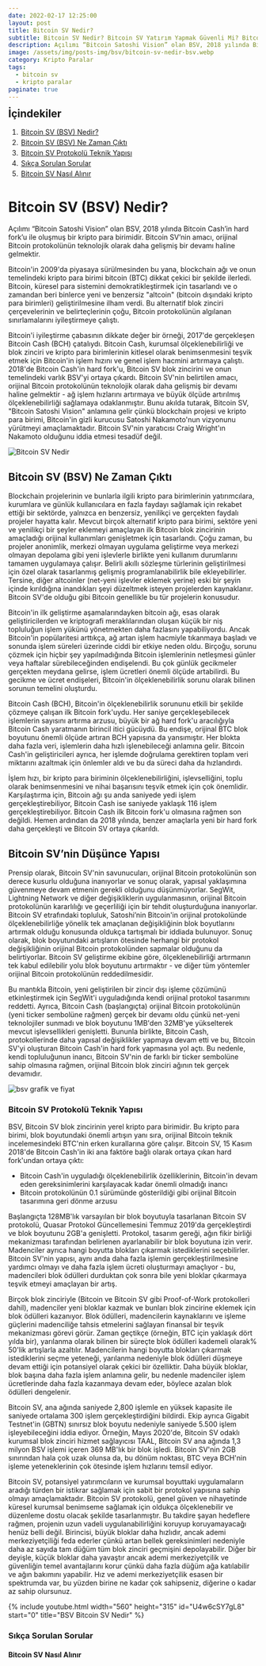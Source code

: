 ```yaml
---
date: 2022-02-17 12:25:00
layout: post
title: Bitcoin SV Nedir?
subtitle: Bitcoin SV Nedir? Bitcoin SV Yatırım Yapmak Güvenli Mi? Bitcoin SV Ne Kadar ve Ne Zaman Çıktı?
description: Açılımı “Bitcoin Satoshi Vision” olan BSV, 2018 yılında Bitcoin Cash’in hard fork’u ile oluşmuş bir kripto para birimidir.
image: /assets/img/posts-img/bsv/bitcoin-sv-nedir-bsv.webp
category: Kripto Paralar
tags:
  - bitcoin sv
  - kripto paralar
paginate: true
---
```

<b style="text-align:center; font-size: 150%;">İçindekiler</b>
<ol style="margin: 0;">
	<li style="padding: 2px;"><a href="#1">Bitcoin SV (BSV) Nedir?</a></li>
	<li style="padding: 2px;"><a href="#2">Bitcoin SV (BSV) Ne Zaman Çıktı</a></li>
	<li style="padding: 2px;"><a href="#3">Bitcoin SV Protokolü Teknik Yapısı</a></li>
	<li style="padding: 2px;"><a href="#4">Sıkça Sorulan Sorular</a></li>
	<li style="padding: 2px;"><a href="#5">Bitcoin SV Nasıl Alınır</a></li>
</ol>
<h1 id="1">Bitcoin SV (BSV) Nedir?</h1>


<p>
Açılımı “Bitcoin Satoshi Vision” olan BSV, 2018 yılında Bitcoin Cash’in hard fork’u ile oluşmuş bir kripto para birimidir. Bitcoin SV’nin amacı, orijinal Bitcoin protokolünün teknolojik olarak daha gelişmiş bir devamı  haline gelmektir.
</p>
<p>
Bitcoin'in 2009'da piyasaya sürülmesinden bu yana, blockchain ağı ve onun temelindeki kripto para birimi bitcoin (BTC) dikkat çekici bir şekilde ilerledi. Bitcoin, küresel para sistemini demokratikleştirmek için tasarlandı ve o zamandan beri binlerce yeni ve benzersiz "altcoin" (bitcoin dışındaki kripto para birimleri) geliştirilmesine ilham verdi. Bu alternatif blok zinciri çerçevelerinin ve belirteçlerinin çoğu, Bitcoin protokolünün algılanan sınırlamalarını iyileştirmeye çalıştı.
</p>
<p>
Bitcoin'i iyileştirme çabasının dikkate değer bir örneği, 2017'de gerçekleşen Bitcoin Cash (BCH) çatalıydı. Bitcoin Cash, kurumsal ölçeklenebilirliği ve blok zinciri ve kripto para birimlerinin kitlesel olarak benimsenmesini teşvik etmek için Bitcoin'in işlem hızını ve genel işlem hacmini artırmaya çalıştı. 2018'de Bitcoin Cash'in hard fork'u, Bitcoin SV blok zincirini ve onun temelindeki varlık BSV'yi ortaya çıkardı. Bitcoin SV'nin belirtilen amacı, orijinal Bitcoin protokolünün teknolojik olarak daha gelişmiş bir devamı haline gelmektir - ağ işlem hızlarını artırmaya ve büyük ölçüde artırılmış ölçeklenebilirliği sağlamaya odaklanmıştır. Bunu akılda tutarak, Bitcoin SV, "Bitcoin Satoshi Vision" anlamına gelir çünkü blockchain projesi ve kripto para birimi, Bitcoin'in gizli kurucusu Satoshi Nakamoto'nun vizyonunu yürütmeyi amaçlamaktadır. Bitcoin SV'nin yaratıcısı Craig Wright'ın Nakamoto olduğunu iddia etmesi tesadüf değil.
</p>
<picture>
  <source media="(min-width: 650px" srcset="/assets/img/posts-img/bsv/bitcoin-sv-ne-zaman.webp">
  <img src="/assets/img/posts-img/bsv/bsv-grafik.webp" alt="Bitcoin SV Nedir" style="width:auto;">
</picture>
<h2 id="2">Bitcoin SV (BSV) Ne Zaman Çıktı</h2>


<p>
Blockchain projelerinin ve bunlarla ilgili kripto para birimlerinin yatırımcılara, kurumlara ve günlük kullanıcılara en fazla faydayı sağlamak için rekabet ettiği bir sektörde, yalnızca en benzersiz, yenilikçi ve gerçekten faydalı projeler hayatta kalır. Mevcut birçok alternatif kripto para birimi, sektöre yeni ve yenilikçi bir şeyler eklemeyi amaçlayan ilk Bitcoin blok zincirinin amaçladığı orijinal kullanımları genişletmek için tasarlandı. Çoğu zaman, bu projeler anonimlik, merkezi olmayan uygulama geliştirme veya merkezi olmayan depolama gibi yeni işlevlerle birlikte yeni kullanım durumlarını tamamen uygulamaya çalışır. Belirli akıllı sözleşme türlerinin geliştirilmesi için özel olarak tasarlanmış gelişmiş programlanabilirlik bile ekleyebilirler. Tersine, diğer altcoinler (net-yeni işlevler eklemek yerine) eski bir şeyin içinde kırıldığına inandıkları şeyi düzeltmek isteyen projelerden kaynaklanır. Bitcoin SV'de olduğu gibi Bitcoin genellikle bu tür projelerin konusudur.
</p>
<p>
Bitcoin'in ilk geliştirme aşamalarındayken bitcoin ağı, esas olarak geliştiricilerden ve kriptografi meraklılarından oluşan küçük bir niş topluluğun işlem yükünü yönetmekten daha fazlasını yapabiliyordu. Ancak Bitcoin'in popülaritesi arttıkça, ağ artan işlem hacmiyle tıkanmaya başladı ve sonunda işlem süreleri üzerinde ciddi bir etkiye neden oldu. Birçoğu, sorunu çözmek için hiçbir şey yapılmadığında Bitcoin işlemlerinin netleşmesi günler veya haftalar sürebileceğinden endişelendi. Bu çok günlük gecikmeler gerçekten meydana gelirse, işlem ücretleri önemli ölçüde artabilirdi. Bu gecikme ve ücret endişeleri, Bitcoin'in ölçeklenebilirlik sorunu olarak bilinen sorunun temelini oluşturdu.
</p>
<p>
Bitcoin Cash (BCH), Bitcoin'in ölçeklenebilirlik sorununu etkili bir şekilde çözmeye çalışan ilk Bitcoin fork'uydu. Her saniye gerçekleşebilecek işlemlerin sayısını artırma arzusu, büyük bir ağ hard fork'u aracılığıyla Bitcoin Cash yaratmanın birincil itici gücüydü. Bu endişe, orijinal BTC blok boyutunu önemli ölçüde artıran BCH yapısına da yansımıştır. Her blokta daha fazla veri, işlemlerin daha hızlı işlenebileceği anlamına gelir. Bitcoin Cash'in geliştiricileri ayrıca, her işlemde doğrulama gerektiren toplam veri miktarını azaltmak için önlemler aldı ve bu da süreci daha da hızlandırdı.
</p>
<p>
İşlem hızı, bir kripto para biriminin ölçeklenebilirliğini, işlevselliğini, toplu olarak benimsenmesini ve nihai başarısını teşvik etmek için çok önemlidir. Karşılaştırma için, Bitcoin ağı şu anda saniyede yedi işlem gerçekleştirebiliyor, Bitcoin Cash ise saniyede yaklaşık 116 işlem gerçekleştirebiliyor. Bitcoin Cash ilk Bitcoin fork'u olmasına rağmen son değildi. Hemen ardından da 2018 yılında, benzer amaçlarla yeni bir hard fork daha gerçekleşti ve Bitcoin SV ortaya çıkarıldı.
</p>
<h2>Bitcoin SV’nin Düşünce Yapısı</h2>


<p>
Prensip olarak, Bitcoin SV'nin savunucuları, orijinal Bitcoin protokolünün son derece kusurlu olduğuna inanıyorlar ve sonuç olarak, yapısal yaklaşımına güvenmeye devam etmenin gerekli olduğunu düşünmüyorlar. SegWit, Lightning Network ve diğer değişikliklerin uygulanmasının, orijinal Bitcoin protokolünün kararlılığı ve geçerliliği için bir tehdit oluşturduğuna inanıyorlar. Bitcoin SV etrafındaki topluluk, Satoshi’nin Bitcoin'in orijinal protokolünde ölçeklenebilirliğe yönelik tek amaçlanan değişikliğinin blok boyutlarını artırmak olduğu konusunda oldukça tartışmalı bir iddiada bulunuyor. Sonuç olarak, blok boyutundaki artışların ötesinde herhangi bir protokol değişikliğinin orijinal Bitcoin protokolünden sapmalar olduğunu da belirtiyorlar. Bitcoin SV geliştirme ekibine göre, ölçeklenebilirliği artırmanın tek kabul edilebilir yolu blok boyutunu artırmaktır - ve diğer tüm yöntemler orijinal Bitcoin protokolünün reddedilmesidir.
</p>
<p>
Bu mantıkla Bitcoin, yeni geliştirilen bir zincir dışı işleme çözümünü etkinleştirmek için SegWit'i uyguladığında kendi orijinal protokol tasarımını reddetti. Ayrıca, Bitcoin Cash (başlangıçta) orijinal Bitcoin protokolünün (yeni ticker sembolüne rağmen) gerçek bir devamı oldu çünkü net-yeni teknolojiler sunmadı ve blok boyutunu 1MB'den 32MB'ye yükselterek mevcut işlevsellikleri genişletti. Bununla birlikte, Bitcoin Cash, protokollerinde daha yapısal değişiklikler yapmaya devam etti ve bu, Bitcoin SV'yi oluşturan Bitcoin Cash'in hard fork yapmasına yol açtı. Bu nedenle, kendi topluluğunun inancı, Bitcoin SV'nin de farklı bir ticker sembolüne sahip olmasına rağmen, orijinal Bitcoin blok zinciri ağının tek gerçek devamıdır.
</p>
<picture>
  <source media="(min-width: 650px" srcset="/assets/img/posts-img/bsv/kac-bsv-var.webp">
  <img src="/assets/img/posts-img/bsv/bsv-fiyat.webp" alt="bsv grafik ve fiyat" style="width:auto;">
</picture>
<h3 id="3">Bitcoin SV Protokolü Teknik Yapısı</h3>


<p>
BSV, Bitcoin SV blok zincirinin yerel kripto para birimidir. Bu kripto para birimi, blok boyutundaki önemli artışın yanı sıra, orijinal Bitcoin teknik incelemesindeki BTC'nin erken kurallarına göre çalışır. Bitcoin SV, 15 Kasım 2018'de Bitcoin Cash'in iki ana faktöre bağlı olarak ortaya çıkan hard fork'undan ortaya çıktı:
</p>
<ul>

<li>Bitcoin Cash'in uyguladığı ölçeklenebilirlik özelliklerinin, Bitcoin'in devam eden gereksinimlerini karşılayacak kadar önemli olmadığı inancı</li>

<li>Bitcoin protokolünün 0.1 sürümünde gösterildiği gibi orijinal Bitcoin tasarımına geri dönme arzusu
</li>
</ul>
<p>
Başlangıçta 128MB'lık varsayılan bir blok boyutuyla tasarlanan Bitcoin SV protokolü, Quasar Protokol Güncellemesini Temmuz 2019'da gerçekleştirdi ve blok boyutunu 2GB'a genişletti. Protokol, tasarım gereği, ağın fikir birliği mekanizması tarafından belirlenen ayarlanabilir bir blok boyutuna izin verir. Madenciler ayrıca hangi boyutta blokları çıkarmak istediklerini seçebilirler. Bitcoin SV'nin yapısı, aynı anda daha fazla işlemin gerçekleştirilmesine yardımcı olmayı ve daha fazla işlem ücreti oluşturmayı amaçlıyor - bu, madencileri blok ödülleri durduktan çok sonra bile yeni bloklar çıkarmaya teşvik etmeyi amaçlayan bir artış.
</p>
<p>
Birçok blok zinciriyle (Bitcoin ve Bitcoin SV gibi Proof-of-Work protokolleri dahil), madenciler yeni bloklar kazmak ve bunları blok zincirine eklemek için blok ödülleri kazanıyor. Blok ödülleri, madencilerin kaynaklarını ve işleme güçlerini madenciliğe tahsis etmelerini sağlayan finansal bir teşvik mekanizması görevi görür. Zaman geçtikçe (örneğin, BTC için yaklaşık dört yılda bir), yarılanma olarak bilinen bir süreçte blok ödülleri kademeli olarak% 50'lik artışlarla azaltılır. Madencilerin hangi boyutta blokları çıkarmak istediklerini seçme yeteneği, yarılanma nedeniyle blok ödülleri düşmeye devam ettiği için potansiyel olarak çekici bir özelliktir. Daha büyük bloklar, blok başına daha fazla işlem anlamına gelir, bu nedenle madenciler işlem ücretlerinde daha fazla kazanmaya devam eder, böylece azalan blok ödülleri dengelenir.
</p>
<p>
Bitcoin SV, ana ağında saniyede 2,800 işlemle en yüksek kapasite ile saniyede ortalama 300 işlem gerçekleştirdiğini bildirdi. Ekip ayrıca Gigabit Testnet'in (GBTN) sınırsız blok boyutu nedeniyle saniyede 5.500 işlem işleyebileceğini iddia ediyor. Örneğin, Mayıs 2020'de, Bitcoin SV odaklı kurumsal blok zinciri hizmet sağlayıcısı TAAL, Bitcoin SV ana ağında 1,3 milyon BSV işlemi içeren 369 MB'lık bir blok işledi. Bitcoin SV'nin 2GB sınırından hala çok uzak olunsa da, bu dönüm noktası, BTC veya BCH'nin işleme yeteneklerinin çok ötesinde işlem hızlarını temsil ediyor.
</p>
<p>
Bitcoin SV, potansiyel yatırımcıların ve kurumsal boyuttaki uygulamaların aradığı türden bir istikrar sağlamak için sabit bir protokol yapısına sahip olmayı amaçlamaktadır. Bitcoin SV protokolü, genel güven ve nihayetinde küresel kurumsal benimseme sağlamak için oldukça ölçeklenebilir ve düzenleme dostu olacak şekilde tasarlanmıştır. Bu takdire şayan hedeflere rağmen, projenin uzun vadeli uygulanabilirliğini koruyup koruyamayacağı henüz belli değil. Birincisi, büyük bloklar daha hızlıdır, ancak ademi merkeziyetçiliği feda ederler çünkü artan bellek gereksinimleri nedeniyle daha az sayıda tam düğüm tüm blok zinciri geçmişini depolayabilir. Diğer bir deyişle, küçük bloklar daha yavaştır ancak ademi merkeziyetçilik ve güvenliğin temel avantajlarını korur çünkü daha fazla düğüm ağa katılabilir ve ağın bakımını yapabilir. Hız ve ademi merkeziyetçilik esasen bir spektrumda var, bu yüzden birine ne kadar çok sahipseniz, diğerine o kadar az sahip olursunuz.
</p>
{% include youtube.html width="560" height="315" id="U4w6cSY7gL8" start="0" title="BSV Bitcoin SV Nedir" %}
<h3 id="4">Sıkça Sorulan Sorular</h3>

<h4 id="5">Bitcoin SV Nasıl Alınır</h4>
